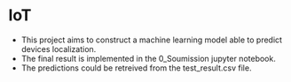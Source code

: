 # IoT

- This project aims to construct a machine learning model able to predict devices localization. 
- The final result is implemented in the 0_Soumission jupyter notebook. 
- The predictions could be retreived from the test_result.csv file.
